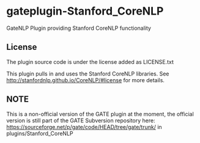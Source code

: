 # gateplugin-Stanford_CoreNLP
GateNLP Plugin providing Stanford CoreNLP functionality

## License

The plugin source code is under the license added as LICENSE.txt

This plugin pulls in and uses the Stanford CoreNLP libraries. 
See http://stanfordnlp.github.io/CoreNLP/#license for more details.

## NOTE

This is a non-official version of the GATE plugin at the moment, 
the official version is still part of the GATE Subversion repository
here: https://sourceforge.net/p/gate/code/HEAD/tree/gate/trunk/
in plugins/Stanford_CoreNLP
